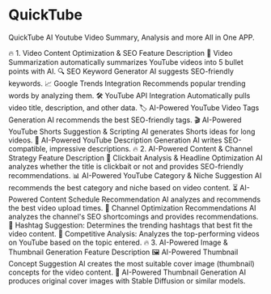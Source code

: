 # QuickTube
QuickTube AI Youtube Video Summary, Analysis and more All in One APP. 

🔥 1. Video Content Optimization & SEO
Feature Description
🎥 Video Summarization automatically summarizes YouTube videos into 5 bullet points with AI.
🔍 SEO Keyword Generator AI suggests SEO-friendly keywords.
📈 Google Trends Integration Recommends popular trending words by analyzing them.
🛠 YouTube API Integration Automatically pulls video title, description, and other data.
🏷 AI-Powered YouTube Video Tags Generation AI recommends the best SEO-friendly tags.
🎬 AI-Powered YouTube Shorts Suggestion & Scripting AI generates Shorts ideas for long videos.
📝 AI-Powered YouTube Description Generation AI writes SEO-compatible, impressive descriptions.
🔥 2. AI-Powered Content & Channel Strategy
Feature Description
🔎 Clickbait Analysis & Headline Optimization AI analyzes whether the title is clickbait or not and provides SEO-friendly recommendations.
📊 AI-Powered YouTube Category & Niche Suggestion AI recommends the best category and niche based on video content. 
⏳ AI-Powered Content Schedule Recommendation AI analyzes and recommends the best video upload times.
🎯 Channel Optimization Recommendations AI analyzes the channel's SEO shortcomings and provides recommendations.
📌 Hashtag Suggestion: Determines the trending hashtags that best fit the video content.
🚀 Competitive Analysis: Analyzes the top-performing videos on YouTube based on the topic entered.
🔥 3. AI-Powered Image & Thumbnail Generation
Feature Description
🖼 AI-Powered Thumbnail Concept Suggestion AI creates the most suitable cover image (thumbnail) concepts for the video content.
🎨 AI-Powered Thumbnail Generation AI produces original cover images with Stable Diffusion or similar models.
